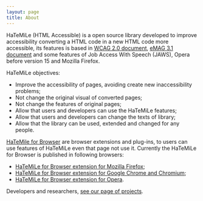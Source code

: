```yaml
---
layout: page
title: About
---
```


HaTeMiLe (HTML Accessible) is a open source library developed to improve accessibility converting a HTML code in a new HTML code more accessible, its features is based in [WCAG 2.0 document](https://www.w3.org/TR/WCAG20/), [eMAG 3.1 document](http://emag.governoeletronico.gov.br/) and some features of Job Access With Speech (JAWS), Opera before version 15 and Mozilla Firefox.

HaTeMiLe objectives:
* Improve the accessibility of pages, avoiding create new inaccessibility problems;
* Not change the original visual of converted pages;
* Not change the features of original pages;
* Allow that users and developers can use the HaTeMiLe features;
* Allow that users and developers can change the texts of library;
* Allow that the library can be used, extended and changed for any people.

[HaTeMile for Browser](/projects/hatemile_for_browser/) are browser extensions and plug-ins, to users can use features of HaTeMiLe even that page not use it. Currently the HaTeMiLe for Browser is published in following browsers:
* [HaTeMiLe for Browser extension for Mozilla Firefox](https://addons.mozilla.org/en-US/firefox/addon/hatemile-for-browser/);
* [HaTeMiLe for Browser extension for Google Chrome and Chromium](https://chrome.google.com/webstore/detail/hatemile-for-browser/cgmocdadonifbjlfaeedjdlhghkpfcok);
* [HaTeMiLe for Browser extension for Opera](https://addons.opera.com/en/extensions/details/hatemile-for-browser/).

Developers and researchers, [see our page of projects](/projects/).
